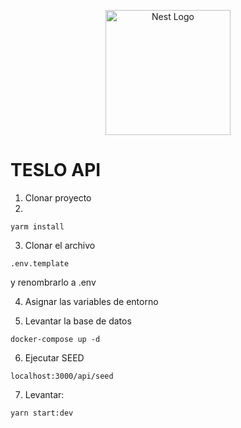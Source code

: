 <p align="center">
  <a href="http://nestjs.com/" target="blank"><img src="https://nestjs.com/img/logo-small.svg" width="200" alt="Nest Logo" /></a>
</p>

# TESLO API

1. Clonar proyecto
2. 
```
yarm install 
```
3. Clonar el archivo
```
.env.template
``` 
y renombrarlo a .env 

4. Asignar las variables de entorno

5. Levantar la base de datos
```
docker-compose up -d
```

6. Ejecutar SEED
```
localhost:3000/api/seed
```

7. Levantar: 
```
yarn start:dev
```